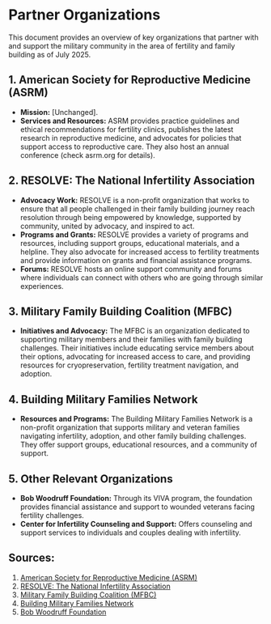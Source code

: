 # Partner Organizations

This document provides an overview of key organizations that partner with and support the military community in the area of fertility and family building as of July 2025.

## 1. American Society for Reproductive Medicine (ASRM)

- **Mission:** [Unchanged].
- **Services and Resources:** ASRM provides practice guidelines and ethical recommendations for fertility clinics, publishes the latest research in reproductive medicine, and advocates for policies that support access to reproductive care. They also host an annual conference (check asrm.org for details).

## 2. RESOLVE: The National Infertility Association

- **Advocacy Work:** RESOLVE is a non-profit organization that works to ensure that all people challenged in their family building journey reach resolution through being empowered by knowledge, supported by community, united by advocacy, and inspired to act.
- **Programs and Grants:** RESOLVE provides a variety of programs and resources, including support groups, educational materials, and a helpline. They also advocate for increased access to fertility treatments and provide information on grants and financial assistance programs.
- **Forums:** RESOLVE hosts an online support community and forums where individuals can connect with others who are going through similar experiences.

## 3. Military Family Building Coalition (MFBC)

- **Initiatives and Advocacy:** The MFBC is an organization dedicated to supporting military members and their families with family building challenges. Their initiatives include educating service members about their options, advocating for increased access to care, and providing resources for cryopreservation, fertility treatment navigation, and adoption.

## 4. Building Military Families Network

- **Resources and Programs:** The Building Military Families Network is a non-profit organization that supports military and veteran families navigating infertility, adoption, and other family building challenges. They offer support groups, educational resources, and a community of support.

## 5. Other Relevant Organizations

- **Bob Woodruff Foundation:** Through its VIVA program, the foundation provides financial assistance and support to wounded veterans facing fertility challenges.
- **Center for Infertility Counseling and Support:** Offers counseling and support services to individuals and couples dealing with infertility.

## Sources:
1. [American Society for Reproductive Medicine (ASRM)](https://www.asrm.org/)
2. [RESOLVE: The National Infertility Association](https://resolve.org/)
3. [Military Family Building Coalition (MFBC)](https://www.militaryfamilybuilding.org/)
4. [Building Military Families Network](https://www.buildingmilitaryfamiliesnetwork.org/)
5. [Bob Woodruff Foundation](https://bobwoodrufffoundation.org/)
